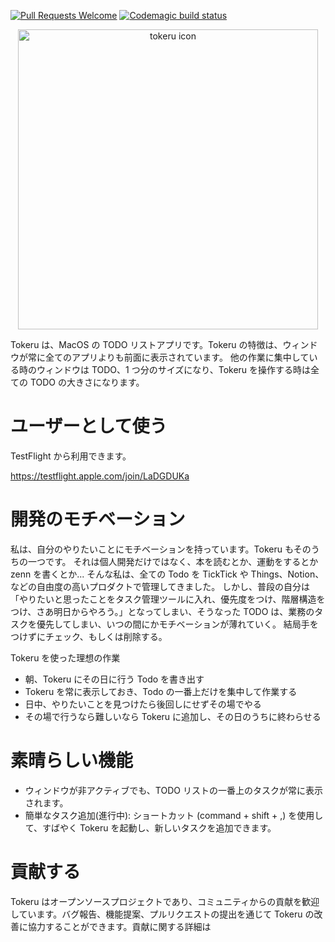 [![Pull Requests Welcome](https://img.shields.io/badge/PRs-welcome-brightgreen.svg?style=flat)](http://makeapullrequest.com)
[![Codemagic build status](https://api.codemagic.io/apps/65d834ac3786568a8b6ef02e/65d83d4548306436129e0db1/status_badge.svg)](https://codemagic.io/apps/65d834ac3786568a8b6ef02e/65d83d4548306436129e0db1/latest_build)

<p align="center">
  <img src="https://github.com/tinp-lab/tokeru/blob/main/logo/app_icon.png" alt="tokeru icon" width="480" />
</p>

Tokeru は、MacOS の TODO リストアプリです。Tokeru の特徴は、ウィンドウが常に全てのアプリよりも前面に表示されています。
他の作業に集中している時のウィンドウは TODO、1 つ分のサイズになり、Tokeru を操作する時は全ての TODO の大きさになります。

# ユーザーとして使う

TestFlight から利用できます。

https://testflight.apple.com/join/LaDGDUKa

# 開発のモチベーション

私は、自分のやりたいことにモチベーションを持っています。Tokeru もそのうちの一つです。
それは個人開発だけではなく、本を読むとか、運動をするとか zenn を書くとか...
そんな私は、全ての Todo を TickTick や Things、Notion、などの自由度の高いプロダクトで管理してきました。
しかし、普段の自分は「やりたいと思ったことをタスク管理ツールに入れ、優先度をつけ、階層構造をつけ、さあ明日からやろう。」となってしまい、そうなった TODO は、業務のタスクを優先してしまい、いつの間にかモチベーションが薄れていく。
結局手をつけずにチェック、もしくは削除する。

Tokeru を使った理想の作業

- 朝、Tokeru にその日に行う Todo を書き出す
- Tokeru を常に表示しておき、Todo の一番上だけを集中して作業する
- 日中、やりたいことを見つけたら後回しにせずその場でやる
- その場で行うなら難しいなら Tokeru に追加し、その日のうちに終わらせる

# 素晴らしい機能

- ウィンドウが非アクティブでも、TODO リストの一番上のタスクが常に表示されます。
- 簡単なタスク追加(進行中): ショートカット (command + shift + ,) を使用して、すばやく Tokeru を起動し、新しいタスクを追加できます。

# 貢献する

Tokeru はオープンソースプロジェクトであり、コミュニティからの貢献を歓迎しています。バグ報告、機能提案、プルリクエストの提出を通じて Tokeru の改善に協力することができます。貢献に関する詳細は
